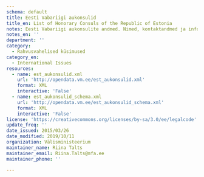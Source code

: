 ```yaml
---
schema: default
title: Eesti Vabariigi aukonsulid
title_en: List of Honorary Consuls of the Republic of Estonia
notes: Eesti Vabariigi aukonsulite andmed. Nimed, kontaktandmed ja info puhkuse kohta
notes_en: ''
department: ''
category:
  - Rahvusvahelised küsimused
category_en:
  - International Issues
resources:
  - name: est_aukonsulid.xml
    url: 'http://opendata.vm.ee/est_aukonsulid.xml'
    format: XML
    interactive: 'False'
  - name: est_aukonsulid_schema.xml
    url: 'http://opendata.vm.ee/est_aukonsulid_schema.xml'
    format: XML
    interactive: 'False'
license: 'https://creativecommons.org/licenses/by-sa/3.0/ee/legalcode'
update_freq: ''
date_issued: 2015/03/26
date_modified: 2019/10/11
organization: Välisministeerium
maintainer_name: Riina Talts
maintainer_email: Riina.Talts@mfa.ee
maintainer_phone: ''

---
```

